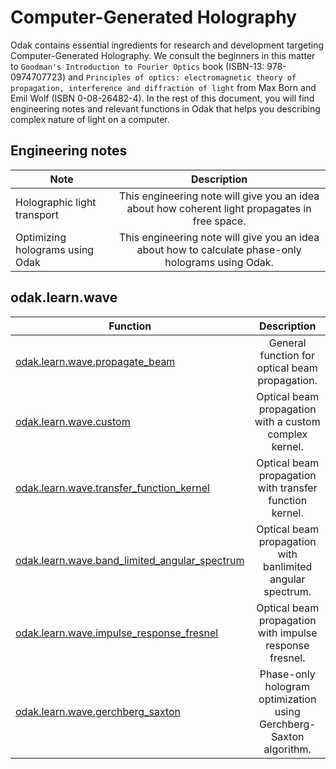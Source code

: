 # Computer-Generated Holography
Odak contains essential ingredients for research and development targeting Computer-Generated Holography.
We consult the beginners in this matter to `Goodman's Introduction to Fourier Optics` book (ISBN-13:  978-0974707723) and `Principles of optics: electromagnetic theory of propagation, interference and diffraction of light` from Max Born and Emil Wolf (ISBN 0-08-26482-4).
In the rest of this document, you will find engineering notes and relevant functions in Odak that helps you describing complex nature of light on a computer.

## Engineering notes

| Note          | Description   |
| ------------- |:-------------:|
| Holographic light transport | This engineering note will give you an idea about how coherent light propagates in free space. |
| Optimizing holograms using Odak | This engineering note will give you an idea about how to calculate phase-only holograms using Odak. |

## odak.learn.wave

| Function      | Description   |
| ------------- |:-------------:|
| [odak.learn.wave.propagate_beam](odak/learn/wave/propagate_beam.md) | General function for optical beam propagation. |
| [odak.learn.wave.custom](odak/learn/wave/custom.md)                 | Optical beam propagation with a custom complex kernel. |
| [odak.learn.wave.transfer_function_kernel](odak/learn/wave/transfer_function_kernel.md) | Optical beam propagation with transfer function kernel. |
| [odak.learn.wave.band_limited_angular_spectrum](odak/learn/wave/band_limited_angular_spectrum.md) | Optical beam propagation with banlimited angular spectrum. |
| [odak.learn.wave.impulse_response_fresnel](odak/learn/wave/impulse_response_fresnel.md) | Optical beam propagation with impulse response fresnel. |
| [odak.learn.wave.gerchberg_saxton](odak/learn/wave/gerchberg_saxton.md) | Phase-only hologram optimization using Gerchberg-Saxton algorithm. |
